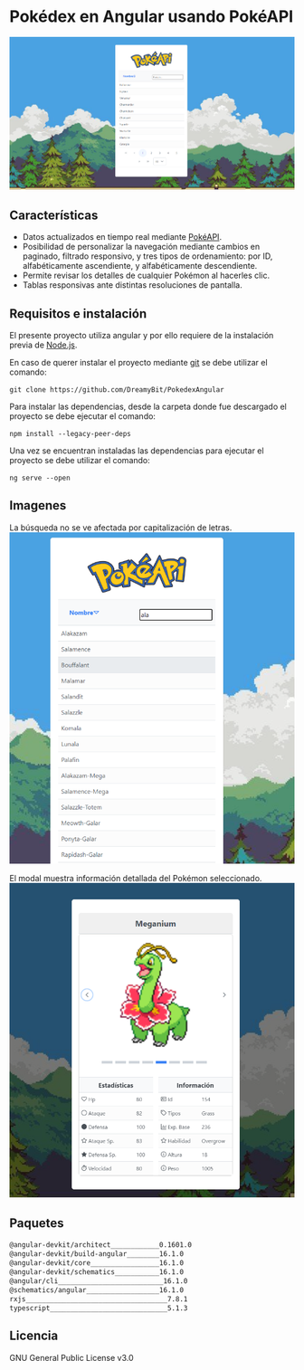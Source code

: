 
# Pokédex en Angular usando PokéAPI

![Alt text](https://github.com/DreamyBit/PokedexAngular/blob/master/docs/pokedex_1.png?sanitize=true)

## Características

- Datos actualizados en tiempo real mediante [PokéAPI][pokeapi].
- Posibilidad de personalizar la navegación mediante cambios en paginado, filtrado responsivo, y tres tipos de ordenamiento: por ID, alfabéticamente ascendiente, y alfabéticamente descendiente.
- Permite revisar los detalles de cualquier Pokémon al hacerles clic.
- Tablas responsivas ante distintas resoluciones de pantalla.

## Requisitos e instalación

El presente proyecto utiliza angular y por ello requiere de la instalación previa de [Node.js][node].

En caso de querer instalar el proyecto mediante [git][git] se debe utilizar el comando:
```shell
git clone https://github.com/DreamyBit/PokedexAngular
```
Para instalar las dependencias, desde la carpeta donde fue descargado el proyecto se debe ejecutar el comando:
```shell
npm install --legacy-peer-deps
```

Una vez se encuentran instaladas las dependencias para ejecutar el proyecto se debe utilizar el comando:
```shell
ng serve --open
```

## Imagenes

La búsqueda no se ve afectada por capitalización de letras.
![Alt text](https://github.com/DreamyBit/PokedexAngular/blob/master/docs/pokedex_search_filter.png?sanitize=true)

El modal muestra información detallada del Pokémon seleccionado.
![Alt text](https://github.com/DreamyBit/PokedexAngular/blob/master/docs/pokedex_modal.png?sanitize=true)

## Paquetes

```
@angular-devkit/architect____________0.1601.0
@angular-devkit/build-angular________16.1.0
@angular-devkit/core_________________16.1.0
@angular-devkit/schematics___________16.1.0
@angular/cli__________________________16.1.0
@schematics/angular__________________16.1.0
rxjs___________________________________7.8.1
typescript_____________________________5.1.3
```

## Licencia

GNU General Public License v3.0

   [pokeapi]: <https://pokeapi.co>
   [node]: <https://nodejs.org/en>
   [git]: <https://git-scm.com/downloads>
   [gitguide]: <https://github.com/DreamyBit/LandCoverageEE-R/blob/main/docs/Guia%20Script%20-%20Covertura%20de%20suelo%20usando%20Earth%20Engine%20y%20R.pdf>
   [repo]: <https://github.com/DreamyBit/LandCoverageEE-R>
